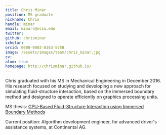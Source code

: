 ```yaml
---
title: Chris Minar
position: MS graduate
nickname: Chris
handle: minar
email: minarc@ncsu.edu
twitter:
github: chrisminar
scholar:
orcid: 0000-0002-8163-5758
image: /assets/images/team/chris_minar.jpg
cv:
alum: true
homepage: http://chrisminar.github.io/
---
```

Chris graduated with his MS in Mechanical Engineering in December 2016. His research focused on studying and developing a new approach for simulating fluid-structure interaction, based on the immersed boundary method and designed to operate efficiently on graphics processing units.

<i class="fas fa-book" aria-hidden="true"></i> MS thesis: [GPU-Based Fluid-Structure Interaction using Immersed Boundary Methods](https://ir.library.ncsu.edu/concern/graduate_thesis_or_dissertations/gb19f9157)

Current position: Algorithm development engineer, for advanced driver's assistance systems, at Continental AG.

[North Carolina State University]: http://ncsu.edu/
[Department of Computer Science]: http://mime.ncsu.edu
